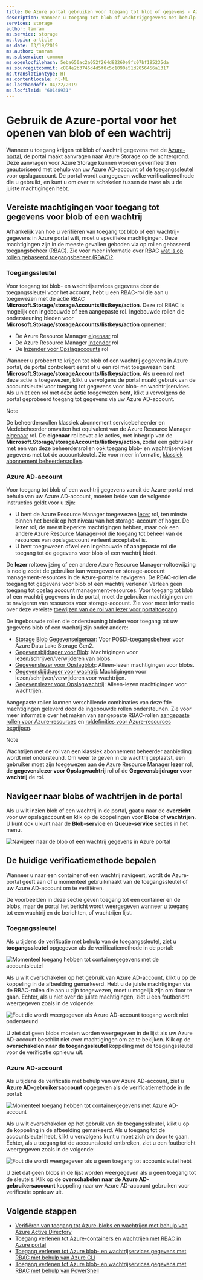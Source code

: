 ```yaml
---
title: De Azure portal gebruiken voor toegang tot blob of gegevens - Azure Storage in de wachtrij
description: Wanneer u toegang tot blob of wachtrijgegevens met behulp van de Azure portal, de portal maakt aanvragen naar Azure Storage op de achtergrond. Deze aanvragen voor Azure Storage kunnen worden geverifieerd en geautoriseerd met behulp van uw Azure AD-account of de toegangssleutel voor opslagaccount.
services: storage
author: tamram
ms.service: storage
ms.topic: article
ms.date: 03/19/2019
ms.author: tamram
ms.subservice: common
ms.openlocfilehash: 5eba650ac2a052f264d82260e9fc07bf195235da
ms.sourcegitcommit: c884e2b3746d4d5f0c5c1090e51d2056456a1317
ms.translationtype: HT
ms.contentlocale: nl-NL
ms.lasthandoff: 04/22/2019
ms.locfileid: "60148931"
---
```

# <a name="use-the-azure-portal-to-access-blob-or-queue-data"></a>Gebruik de Azure-portal voor het openen van blob of een wachtrij

Wanneer u toegang krijgen tot blob of wachtrij gegevens met de [Azure-portal](https://portal.azure.com), de portal maakt aanvragen naar Azure Storage op de achtergrond. Deze aanvragen voor Azure Storage kunnen worden geverifieerd en geautoriseerd met behulp van uw Azure AD-account of de toegangssleutel voor opslagaccount. De portal wordt aangegeven welke verificatiemethode die u gebruikt, en kunt u om over te schakelen tussen de twee als u de juiste machtigingen hebt.  

## <a name="permissions-needed-to-access-blob-or-queue-data"></a>Vereiste machtigingen voor toegang tot gegevens voor blob of een wachtrij

Afhankelijk van hoe u verifiëren van toegang tot blob of een wachtrij-gegevens in Azure portal wilt, moet u specifieke machtigingen. Deze machtigingen zijn in de meeste gevallen geboden via op rollen gebaseerd toegangsbeheer (RBAC). Zie voor meer informatie over RBAC [wat is op rollen gebaseerd toegangsbeheer (RBAC)?](../../role-based-access-control/overview.md).

### <a name="account-access-key"></a>Toegangssleutel

Voor toegang tot blob- en wachtrijservices gegevens door de toegangssleutel voor het account, hebt u een RBAC-rol die aan u toegewezen met de actie RBAC **Microsoft.Storage/storageAccounts/listkeys/action**. Deze rol RBAC is mogelijk een ingebouwde of een aangepaste rol. Ingebouwde rollen die ondersteuning bieden voor **Microsoft.Storage/storageAccounts/listkeys/action** opnemen:

- De Azure Resource Manager [eigenaar](../../role-based-access-control/built-in-roles.md#owner) rol
- De Azure Resource Manager [Inzender](../../role-based-access-control/built-in-roles.md#contributor) rol
- De [Inzender voor Opslagaccounts](../../role-based-access-control/built-in-roles.md#storage-account-contributor) rol

Wanneer u probeert te krijgen tot blob of een wachtrij gegevens in Azure portal, de portal controleert eerst of u een rol met toegewezen bent **Microsoft.Storage/storageAccounts/listkeys/action**. Als u een rol met deze actie is toegewezen, klikt u vervolgens de portal maakt gebruik van de accountsleutel voor toegang tot gegevens voor blob- en wachtrijservices. Als u niet een rol met deze actie toegewezen bent, klikt u vervolgens de portal geprobeerd toegang tot gegevens via uw Azure AD-account.

> [!NOTE]
> De beheerdersrollen klassiek abonnement servicebeheerder en Medebeheerder omvatten het equivalent van de Azure Resource Manager [eigenaar](../../role-based-access-control/built-in-roles.md#owner) rol. De **eigenaar** rol bevat alle acties, met inbegrip van de **Microsoft.Storage/storageAccounts/listkeys/action**, zodat een gebruiker met een van deze beheerdersrollen ook toegang blob- en wachtrijservices gegevens met tot de accountsleutel. Zie voor meer informatie, [klassiek abonnement beheerdersrollen](../../role-based-access-control/rbac-and-directory-admin-roles.md#classic-subscription-administrator-roles).

### <a name="azure-ad-account"></a>Azure AD-account

Voor toegang tot blob of een wachtrij gegevens vanuit de Azure-portal met behulp van uw Azure AD-account, moeten beide van de volgende instructies geldt voor u zijn:

- U bent de Azure Resource Manager toegewezen [lezer](../../role-based-access-control/built-in-roles.md#reader) rol, ten minste binnen het bereik op het niveau van het storage-account of hoger. De **lezer** rol, de meest beperkte machtigingen hebben, maar ook een andere Azure Resource Manager-rol die toegang tot beheer van de resources van opslagaccount verleent acceptabel is.
- U bent toegewezen ofwel een ingebouwde of aangepaste rol die toegang tot de gegevens voor blob of een wachtrij biedt.

De **lezer** roltoewijzing of een andere Azure Resource Manager-roltoewijzing is nodig zodat de gebruiker kan weergeven en storage-account management-resources in de Azure-portal te navigeren. De RBAC-rollen die toegang tot gegevens voor blob of een wachtrij verlenen Verleen geen toegang tot opslag account management-resources. Voor toegang tot blob of een wachtrij gegevens in de portal, moet de gebruiker machtigingen om te navigeren van resources voor storage-account. Zie voor meer informatie over deze vereiste [toewijzen van de rol van lezer voor portaltoegang](../common/storage-auth-aad-rbac-portal.md#assign-the-reader-role-for-portal-access).

De ingebouwde rollen die ondersteuning bieden voor toegang tot uw gegevens blob of een wachtrij zijn onder andere:

- [Storage Blob Gegevenseigenaar](../../role-based-access-control/built-in-roles.md#storage-blob-data-owner): Voor POSIX-toegangsbeheer voor Azure Data Lake Storage Gen2.
- [Gegevensbijdrager voor Blob](../../role-based-access-control/built-in-roles.md#storage-blob-data-contributor): Machtigingen voor lezen/schrijven/verwijderen van blobs.
- [Gegevenslezer voor Opslagblob](../../role-based-access-control/built-in-roles.md#storage-blob-data-reader): Alleen-lezen machtigingen voor blobs.
- [Gegevensbijdrager voor wachtrij](../../role-based-access-control/built-in-roles.md#storage-queue-data-contributor): Machtigingen voor lezen/schrijven/verwijderen voor wachtrijen.
- [Gegevenslezer voor Opslagwachtrij](../../role-based-access-control/built-in-roles.md#storage-queue-data-reader): Alleen-lezen machtigingen voor wachtrijen.
    
Aangepaste rollen kunnen verschillende combinaties van dezelfde machtigingen geleverd door de ingebouwde rollen ondersteunen. Zie voor meer informatie over het maken van aangepaste RBAC-rollen [aangepaste rollen voor Azure-resources](../../role-based-access-control/custom-roles.md) en [roldefinities voor Azure-resources begrijpen](../../role-based-access-control/role-definitions.md).

> [!NOTE]
> Wachtrijen met de rol van een klassiek abonnement beheerder aanbieding wordt niet ondersteund. Om weer te geven in de wachtrij geplaatst, een gebruiker moet zijn toegewezen aan de Azure Resource Manager **lezer** rol, de **gegevenslezer voor Opslagwachtrij** rol of de **Gegevensbijdrager voor wachtrij** de rol.

## <a name="navigate-to-blobs-or-queues-in-the-portal"></a>Navigeer naar blobs of wachtrijen in de portal

Als u wilt inzien blob of een wachtrij in de portal, gaat u naar de **overzicht** voor uw opslagaccount en klik op de koppelingen voor **Blobs** of **wachtrijen**. U kunt ook u kunt naar de **Blob-service** en **Queue-service** secties in het menu. 

![Navigeer naar de blob of een wachtrij gegevens in Azure portal](media/storage-access-blobs-queues-portal/blob-queue-access.png)

## <a name="determine-the-current-authentication-method"></a>De huidige verificatiemethode bepalen

Wanneer u naar een container of een wachtrij navigeert, wordt de Azure-portal geeft aan of u momenteel gebruikmaakt van de toegangssleutel of uw Azure AD-account om te verifiëren.

De voorbeelden in deze sectie geven toegang tot een container en de blobs, maar de portal het bericht wordt weergegeven wanneer u toegang tot een wachtrij en de berichten, of wachtrijen lijst.

### <a name="account-access-key"></a>Toegangssleutel

Als u tijdens de verificatie met behulp van de toegangssleutel, ziet u **toegangssleutel** opgegeven als de verificatiemethode in de portal:

![Momenteel toegang hebben tot containergegevens met de accountsleutel](media/storage-access-blobs-queues-portal/auth-method-access-key.png)

Als u wilt overschakelen op het gebruik van Azure AD-account, klikt u op de koppeling in de afbeelding gemarkeerd. Hebt u de juiste machtigingen via de RBAC-rollen die aan u zijn toegewezen, moet u mogelijk zijn om door te gaan. Echter, als u niet over de juiste machtigingen, ziet u een foutbericht weergegeven zoals in de volgende:

![Fout die wordt weergegeven als Azure AD-account toegang wordt niet ondersteund](media/storage-access-blobs-queues-portal/auth-error-azure-ad.png)

U ziet dat geen blobs moeten worden weergegeven in de lijst als uw Azure AD-account beschikt niet over machtigingen om ze te bekijken. Klik op de **overschakelen naar de toegangssleutel** koppeling met de toegangssleutel voor de verificatie opnieuw uit.

### <a name="azure-ad-account"></a>Azure AD-account

Als u tijdens de verificatie met behulp van uw Azure AD-account, ziet u **Azure AD-gebruikersaccount** opgegeven als de verificatiemethode in de portal:

![Momenteel toegang hebben tot containergegevens met Azure AD-account](media/storage-access-blobs-queues-portal/auth-method-azure-ad.png)

Als u wilt overschakelen op het gebruik van de toegangssleutel, klikt u op de koppeling in de afbeelding gemarkeerd. Als u toegang tot de accountsleutel hebt, klikt u vervolgens kunt u moet zich om door te gaan. Echter, als u toegang tot de accountsleutel ontbreken, ziet u een foutbericht weergegeven zoals in de volgende:

![Fout die wordt weergegeven als u geen toegang tot accountsleutel hebt](media/storage-access-blobs-queues-portal/auth-error-access-key.png)

U ziet dat geen blobs in de lijst worden weergegeven als u geen toegang tot de sleutels. Klik op de **overschakelen naar de Azure AD-gebruikersaccount** koppeling naar uw Azure AD-account gebruiken voor verificatie opnieuw uit.

## <a name="next-steps"></a>Volgende stappen

- [Verifiëren van toegang tot Azure-blobs en wachtrijen met behulp van Azure Active Directory](storage-auth-aad.md)
- [Toegang verlenen tot Azure-containers en wachtrijen met RBAC in Azure portal](storage-auth-aad-rbac-portal.md)
- [Toegang verlenen tot Azure blob- en wachtrijservices gegevens met RBAC met behulp van Azure CLI](storage-auth-aad-rbac-cli.md)
- [Toegang verlenen tot Azure blob- en wachtrijservices gegevens met RBAC met behulp van PowerShell](storage-auth-aad-rbac-powershell.md)
